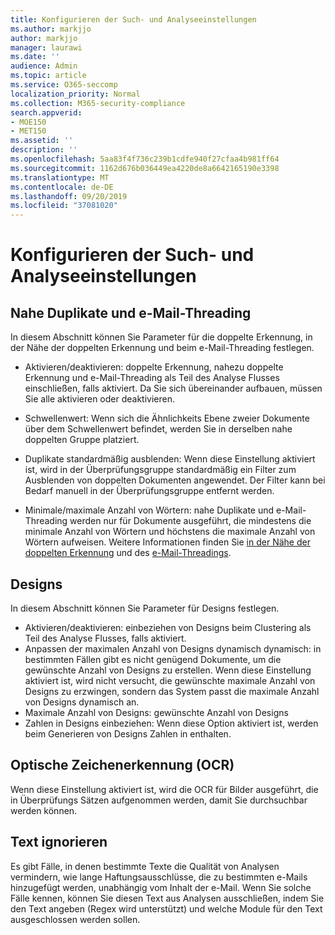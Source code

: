 ```yaml
---
title: Konfigurieren der Such- und Analyseeinstellungen
ms.author: markjjo
author: markjjo
manager: laurawi
ms.date: ''
audience: Admin
ms.topic: article
ms.service: O365-seccomp
localization_priority: Normal
ms.collection: M365-security-compliance
search.appverid:
- MOE150
- MET150
ms.assetid: ''
description: ''
ms.openlocfilehash: 5aa83f4f736c239b1cdfe940f27cfaa4b981ff64
ms.sourcegitcommit: 1162d676b036449ea4220de8a6642165190e3398
ms.translationtype: MT
ms.contentlocale: de-DE
ms.lasthandoff: 09/20/2019
ms.locfileid: "37081020"
---
```

# <a name="configure-search-and-analytics-settings"></a>Konfigurieren der Such- und Analyseeinstellungen


## <a name="near-duplicates-and-email-threading"></a>Nahe Duplikate und e-Mail-Threading

In diesem Abschnitt können Sie Parameter für die doppelte Erkennung, in der Nähe der doppelten Erkennung und beim e-Mail-Threading festlegen.

- Aktivieren/deaktivieren: doppelte Erkennung, nahezu doppelte Erkennung und e-Mail-Threading als Teil des Analyse Flusses einschließen, falls aktiviert. Da Sie sich übereinander aufbauen, müssen Sie alle aktivieren oder deaktivieren.

- Schwellenwert: Wenn sich die Ähnlichkeits Ebene zweier Dokumente über dem Schwellenwert befindet, werden Sie in derselben nahe doppelten Gruppe platziert.

- Duplikate standardmäßig ausblenden: Wenn diese Einstellung aktiviert ist, wird in der Überprüfungsgruppe standardmäßig ein Filter zum Ausblenden von doppelten Dokumenten angewendet. Der Filter kann bei Bedarf manuell in der Überprüfungsgruppe entfernt werden.

- Minimale/maximale Anzahl von Wörtern: nahe Duplikate und e-Mail-Threading werden nur für Dokumente ausgeführt, die mindestens die minimale Anzahl von Wörtern und höchstens die maximale Anzahl von Wörtern aufweisen.
Weitere Informationen finden Sie [in der Nähe der doppelten Erkennung](near-duplicates.md) und des [e-Mail-Threadings](email-threading.md).

## <a name="themes"></a>Designs

In diesem Abschnitt können Sie Parameter für Designs festlegen.

- Aktivieren/deaktivieren: einbeziehen von Designs beim Clustering als Teil des Analyse Flusses, falls aktiviert.
- Anpassen der maximalen Anzahl von Designs dynamisch dynamisch: in bestimmten Fällen gibt es nicht genügend Dokumente, um die gewünschte Anzahl von Designs zu erstellen. Wenn diese Einstellung aktiviert ist, wird nicht versucht, die gewünschte maximale Anzahl von Designs zu erzwingen, sondern das System passt die maximale Anzahl von Designs dynamisch an.
- Maximale Anzahl von Designs: gewünschte Anzahl von Designs
- Zahlen in Designs einbeziehen: Wenn diese Option aktiviert ist, werden beim Generieren von Designs Zahlen in enthalten.  

## <a name="optical-character-recognition-ocr"></a>Optische Zeichenerkennung (OCR)

Wenn diese Einstellung aktiviert ist, wird die OCR für Bilder ausgeführt, die in Überprüfungs Sätzen aufgenommen werden, damit Sie durchsuchbar werden können.

## <a name="ignore-text"></a>Text ignorieren

Es gibt Fälle, in denen bestimmte Texte die Qualität von Analysen vermindern, wie lange Haftungsausschlüsse, die zu bestimmten e-Mails hinzugefügt werden, unabhängig vom Inhalt der e-Mail. Wenn Sie solche Fälle kennen, können Sie diesen Text aus Analysen ausschließen, indem Sie den Text angeben (Regex wird unterstützt) und welche Module für den Text ausgeschlossen werden sollen.